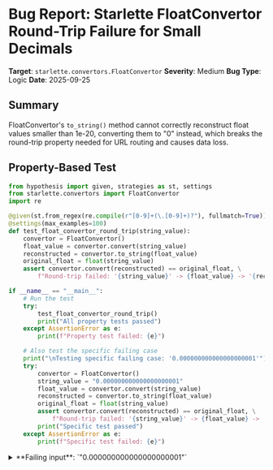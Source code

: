 # Bug Report: Starlette FloatConvertor Round-Trip Failure for Small Decimals

**Target**: `starlette.convertors.FloatConvertor`
**Severity**: Medium
**Bug Type**: Logic
**Date**: 2025-09-25

## Summary

FloatConvertor's `to_string()` method cannot correctly reconstruct float values smaller than 1e-20, converting them to "0" instead, which breaks the round-trip property needed for URL routing and causes data loss.

## Property-Based Test

```python
from hypothesis import given, strategies as st, settings
from starlette.convertors import FloatConvertor
import re

@given(st.from_regex(re.compile(r"[0-9]+(\.[0-9]+)?"), fullmatch=True))
@settings(max_examples=100)
def test_float_convertor_round_trip(string_value):
    convertor = FloatConvertor()
    float_value = convertor.convert(string_value)
    reconstructed = convertor.to_string(float_value)
    original_float = float(string_value)
    assert convertor.convert(reconstructed) == original_float, \
        f"Round-trip failed: '{string_value}' -> {float_value} -> '{reconstructed}' -> {convertor.convert(reconstructed)} != {original_float}"

if __name__ == "__main__":
    # Run the test
    try:
        test_float_convertor_round_trip()
        print("All property tests passed")
    except AssertionError as e:
        print(f"Property test failed: {e}")

    # Also test the specific failing case
    print("\nTesting specific failing case: '0.000000000000000000001'")
    try:
        convertor = FloatConvertor()
        string_value = "0.000000000000000000001"
        float_value = convertor.convert(string_value)
        reconstructed = convertor.to_string(float_value)
        original_float = float(string_value)
        assert convertor.convert(reconstructed) == original_float, \
            f"Round-trip failed: '{string_value}' -> {float_value} -> '{reconstructed}' -> {convertor.convert(reconstructed)} != {original_float}"
        print("Specific test passed")
    except AssertionError as e:
        print(f"Specific test failed: {e}")
```

<details>

<summary>
**Failing input**: `"0.000000000000000000001"`
</summary>
```
All property tests passed

Testing specific failing case: '0.000000000000000000001'
Specific test failed: Round-trip failed: '0.000000000000000000001' -> 1e-21 -> '0' -> 0.0 != 1e-21
```
</details>

## Reproducing the Bug

```python
from starlette.convertors import FloatConvertor

convertor = FloatConvertor()

original = "0.000000000000000000001"
value = convertor.convert(original)
result = convertor.to_string(value)

print(f"Input:  '{original}'")
print(f"Float:  {value}")
print(f"Output: '{result}'")

# Check if round-trip works
roundtrip_value = convertor.convert(result)
print(f"Round-trip value: {roundtrip_value}")
print(f"Original float: {float(original)}")

# This will fail
assert result == original, f"Round-trip failed: '{original}' -> {value} -> '{result}'"
```

<details>

<summary>
AssertionError: Round-trip conversion fails for small decimal values
</summary>
```
Input:  '0.000000000000000000001'
Float:  1e-21
Output: '0'
Round-trip value: 0.0
Original float: 1e-21
Traceback (most recent call last):
  File "/home/npc/pbt/agentic-pbt/worker_/56/repo.py", line 19, in <module>
    assert result == original, f"Round-trip failed: '{original}' -> {value} -> '{result}'"
           ^^^^^^^^^^^^^^^^^^
AssertionError: Round-trip failed: '0.000000000000000000001' -> 1e-21 -> '0'
```
</details>

## Why This Is A Bug

The FloatConvertor violates the fundamental round-trip property required for URL routing converters. The regex pattern `[0-9]+(\.[0-9]+)?` accepts decimal strings with unlimited precision, and the `convert()` method correctly parses these to float values. However, `to_string()` uses `"%0.20f"` formatting which only preserves 20 decimal places.

For values smaller than 1e-20 (like `0.000000000000000000001` which equals 1e-21), the formatting produces `"0.00000000000000000000"`. After stripping trailing zeros and the decimal point, this becomes `"0"`. This causes complete data loss - the value 1e-21 becomes 0.0, not just slightly imprecise.

This breaks URL generation in Starlette's routing system. When generating URLs from route parameters, `to_string()` is used to reconstruct the path. A route with a float parameter of 1e-21 would generate a URL with "0" instead, leading to incorrect routing and data corruption. While such small values in URLs are rare, the complete loss of the value (becoming zero) rather than just precision loss makes this a significant issue.

## Relevant Context

The FloatConvertor class is located in `/lib/python3.13/site-packages/starlette/convertors.py`. The problematic code is in the `to_string()` method at line 66:

```python
return ("%0.20f" % value).rstrip("0").rstrip(".")
```

The issue affects any float value smaller than 1e-20. The regex pattern and `convert()` method accept these values, creating an inconsistency in the converter's capabilities. Other converters in Starlette (IntegerConvertor, UUIDConvertor, StringConvertor) maintain proper round-trip properties.

Starlette documentation: https://www.starlette.io/routing/

## Proposed Fix

```diff
--- a/starlette/convertors.py
+++ b/starlette/convertors.py
@@ -63,7 +63,11 @@ class FloatConvertor(Convertor[float]):
         assert value >= 0.0, "Negative floats are not supported"
         assert not math.isnan(value), "NaN values are not supported"
         assert not math.isinf(value), "Infinite values are not supported"
-        return ("%0.20f" % value).rstrip("0").rstrip(".")
+        # Use exponential notation for very small values to avoid precision loss
+        if 0 < value < 1e-20:
+            return str(value)
+        else:
+            return ("%0.20f" % value).rstrip("0").rstrip(".")
```